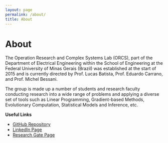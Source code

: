 ```yaml
---
layout: page
permalink: /about/
title: About
---
```


# About

The Operation Research and Complex Systems Lab (ORCS), part of the Department of Electrical Engineering within the School of Engineering at the Federal University of Minas Gerais (Brazil) was established at the start of 2015 and is currently directed by Prof. Lucas Batista, Prof. Eduardo Carrano, and Prof. Michel Bessani.

The group is made up a number of students and research faculty conducting research into a wide range of problems and applying a diverse set of tools such as Linear Programming, Gradient-based Methods, Evolutionary Computation, Statistical Models and Inference, etc.

**Useful Links**

* [GitHub Repository](https://github.com/ORCSLab)
* [LinkedIn Page](https://www.linkedin.com/company/orcslab/about/)
* [Research Gate Page](https://www.researchgate.net/lab/ORCSLab-Lucas-Batista)
